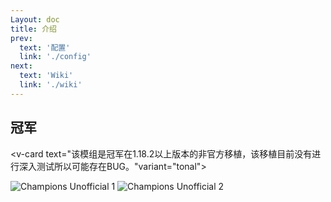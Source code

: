```yaml
---
Layout: doc
title: 介绍
prev:
  text: '配置'
  link: './config'
next:
  text: 'Wiki'
  link: './wiki'
---
```


## 冠军

<v-card text="该模组是冠军在1.18.2以上版本的非官方移植，该移植目前没有进行深入测试所以可能存在BUG。"variant="tonal"></v-card>

<Carousel :cycle="true" :interval="2800">
    <img src="https://docs.mihono.cn/mods/adventure/champions-unofficial/1.png" alt="Champions Unofficial 1">
    <img src="https://docs.mihono.cn/mods/adventure/champions-unofficial/2.png" alt="Champions Unofficial 2">
  </Carousel>